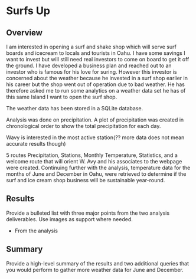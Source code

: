 # Surfs Up
## Overview
I am interested in opening a surf and shake shop which will serve surf boards and icecream to locals and tourists in Oahu. I have some savings I want to invest but will still need real investors to come on board to get it off the ground. I have developed a business plan and reached out to an investor who is famous for his love for suring. However this investor is concerned about the weather because he invested in a surf shop earlier in his career but the shop went out of operation due to bad weather. He has therefore asked me to run some analytics on a weather data set he has of this same Island I want to open the surf shop. 

The weather data has been stored in a SQLite database.
 
 Analysis was done on precipitation. 
 A plot of precipitation was created in chronological order to show the total precipitation for each day.
 
 Wavy is interested in the most active station(?? more data does not mean accurate results though)
 
 5 routes Precipitation, Stations, Monthly Temperature, Statistics, and a welcome route that will orient W. Avy and his associates to the webpage were created.
Continuing further with the analysis, temperature data for the months of June and December in Oahu, were retrieved to determine if the surf and ice cream shop business will be  sustainable year-round.

## Results
Provide a bulleted list with three major points from the two analysis deliverables. Use images as support where needed.
* From the analysis 

## Summary 

Provide a high-level summary of the results and two additional queries that you would perform to gather more weather data for June and December.
